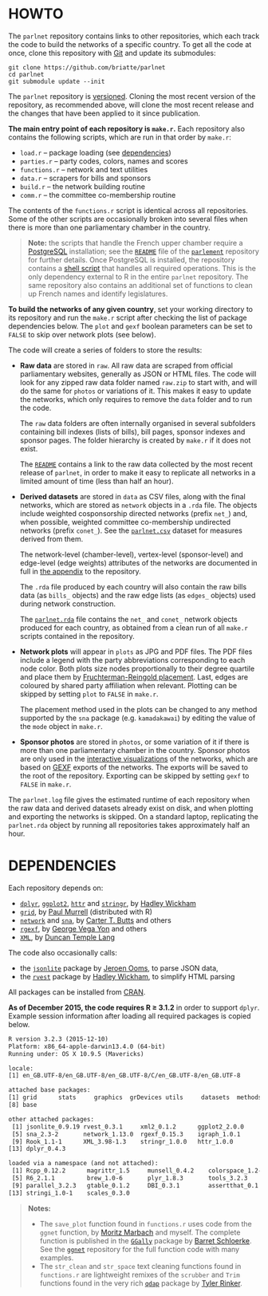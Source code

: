 # HOWTO

The `parlnet` repository contains links to other repositories, which each track the code to build the networks of a specific country. To get all the code at once, clone this repository with [Git](https://git-scm.com/download/) and update its submodules:

```git
git clone https://github.com/briatte/parlnet
cd parlnet
git submodule update --init
```

The `parlnet` repository is [versioned](https://github.com/briatte/parlnet/releases). Cloning the most recent version of the repository, as recommended above, will clone the most recent release and the changes that have been applied to it since publication.

__The main entry point of each repository is `make.r`.__ Each repository also contains the following scripts, which are run in that order by `make.r`:

- `load.r` – package loading (see [dependencies](#dependencies))
- `parties.r` – party codes, colors, names and scores
- `functions.r` – network and text utilities
- `data.r` – scrapers for bills and sponsors
- `build.r` – the network building routine
- `comm.r` – the committee co-membership routine

The contents of the `functions.r` script is identical across all repositories. Some of the other scripts are occasionally broken into several files when there is more than one parliamentary chamber in the country.

> __Note:__ the scripts that handle the French upper chamber require a [PostgreSQL](https://www.postgresql.org/) installation; see the [`README`](https://github.com/briatte/parlement/blob/master/README.md) file of the [`parlement`](https://github.com/briatte/parlement) repository for further details. Once PostgreSQL is installed, the repository contains a [shell script](https://github.com/briatte/parlement/blob/master/psql.sh) that handles all required operations. This is the only dependency external to R in the entire `parlnet` repository. The same repository also contains an additional set of functions to clean up French names and identify legislatures.

__To build the networks of any given country__, set your working directory to its repository and run the `make.r` script after checking the list of package dependencies below. The `plot` and `gexf` boolean parameters can be set to `FALSE` to skip over network plots (see below).

The code will create a series of folders to store the results:

- __Raw data__ are stored in `raw`. All raw data are scraped from official parliamentary websites, generally as JSON or HTML files. The code will look for any zipped raw data folder named `raw.zip` to start with, and will do the same for `photos` or variations of it. This makes it easy to update the networks, which only requires to remove the `data` folder and to run the code.
	
	The `raw` data folders are often internally organised in several subfolders containing bill indexes (lists of bills), bill pages, sponsor indexes and sponsor pages. The folder hierarchy is created by `make.r` if it does not exist.
	
	The [`README`](https://github.com/briatte/parlnet/blob/master/README.md) contains a link to the raw data collected by the most recent release of `parlnet`, in order to make it easy to replicate all networks in a limited amount of time (less than half an hour).

- __Derived datasets__ are stored in `data` as CSV files, along with the final networks, which are stored as `network` objects in a `.rda` file. The objects include weighted cosponsorship directed networks (prefix `net_`) and, when possible, weighted committee co-membership undirected networks (prefix `conet_`). See the [`parlnet.csv`](https://github.com/briatte/parlnet/blob/master/parlnet.csv) dataset for measures derived from them.

	The network-level (chamber-level), vertex-level (sponsor-level) and edge-level (edge weights) attributes of the networks are documented in full in [the appendix](http://f.briatte.org/research/parlnet-appendix.pdf) to the repository.

	The `.rda` file produced by each country will also contain the raw bills data (as `bills_` objects) and the raw edge lists (as `edges_` objects) used during network construction.
	
	The [`parlnet.rda`](https://github.com/briatte/parlnet/blob/master/parlnet.rda) file contains the `net_` and `conet_` network objects produced for each country, as obtained from a clean run of all `make.r` scripts contained in the repository.

- __Network plots__ will appear in `plots` as JPG and PDF files. The PDF files include a legend with the party abbreviations corresponding to each node color. Both plots size nodes proportionally to their degree quartile and place them by [Fruchterman-Reingold placement](https://en.wikipedia.org/wiki/Force-directed_graph_drawing). Last, edges are coloured by shared party affiliation when relevant. Plotting can be skipped by setting `plot` to `FALSE` in `make.r`.

	The placement method used in the plots can be changed to any method supported by the `sna` package (e.g. `kamadakawai`) by editing the value of the `mode` object in `make.r`.

- __Sponsor photos__ are stored in `photos`, or some variation of it if there is more than one parliamentary chamber in the country. Sponsor photos are only used in the [interactive visualizations](http://f.briatte.org/parlviz) of the networks, which are based on [GEXF](http://gexf.net/format/) exports of the networks. The exports will be saved to the root of the repository. Exporting can be skipped by setting `gexf` to `FALSE` in `make.r`.

The `parlnet.log` file gives the estimated runtime of each repository when the raw data and derived datasets already exist on disk, and when plotting and exporting the networks is skipped. On a standard laptop, replicating the `parlnet.rda` object by running all repositories takes approximately half an hour.

# DEPENDENCIES

Each repository depends on:

- [`dplyr`](https://github.com/hadley/dplyr), [`ggplot2`](https://github.com/hadley/ggplot2), [`httr`](https://github.com/hadley/httr) and [`stringr`](https://github.com/hadley/stringr), by [Hadley Wickham](https://github.com/hadley)
- [`grid`](https://www.stat.auckland.ac.nz/~paul/grid/grid.html), by [Paul Murrell](https://www.stat.auckland.ac.nz/~paul/) (distributed with R)
- [`network`](http://cran.r-project.org/web/packages/network/) and [`sna`](http://cran.r-project.org/web/packages/sna/), by [Carter T. Butts](http://erzuli.ss.uci.edu/~buttsc/) and others
- [`rgexf`](http://bitbucket.org/gvegayon/rgexf), by [George Vega Yon](http://bitbucket.org/gvegayon/) and others
- [`XML`](http://cran.r-project.org/web/packages/XML/), by [Duncan Temple Lang](http://www.stat.ucdavis.edu/~duncan/)

The code also occasionally calls:

- the [`jsonlite`](https://github.com/jeroenooms/jsonlite) package by [Jeroen Ooms](https://github.com/jeroenooms), to parse JSON data,
- the [`rvest`](https://github.com/hadley/rvest) package by [Hadley Wickham](https://github.com/hadley), to simplify HTML parsing

All packages can be installed from [CRAN](https://cran.r-project.org/).

__As of December 2015, the code requires R ≥ 3.1.2__ in order to support `dplyr`. Example session information after loading all required packages is copied below.

```txt
R version 3.2.3 (2015-12-10)
Platform: x86_64-apple-darwin13.4.0 (64-bit)
Running under: OS X 10.9.5 (Mavericks)

locale:
[1] en_GB.UTF-8/en_GB.UTF-8/en_GB.UTF-8/C/en_GB.UTF-8/en_GB.UTF-8

attached base packages:
[1] grid      stats     graphics  grDevices utils     datasets  methods  
[8] base     

other attached packages:
 [1] jsonlite_0.9.19 rvest_0.3.1     xml2_0.1.2      ggplot2_2.0.0  
 [5] sna_2.3-2       network_1.13.0  rgexf_0.15.3    igraph_1.0.1   
 [9] Rook_1.1-1      XML_3.98-1.3    stringr_1.0.0   httr_1.0.0     
[13] dplyr_0.4.3    

loaded via a namespace (and not attached):
 [1] Rcpp_0.12.2      magrittr_1.5     munsell_0.4.2    colorspace_1.2-6
 [5] R6_2.1.1         brew_1.0-6       plyr_1.8.3       tools_3.2.3     
 [9] parallel_3.2.3   gtable_0.1.2     DBI_0.3.1        assertthat_0.1  
[13] stringi_1.0-1    scales_0.3.0
```

> __Notes:__
> 
> * The `save_plot` function found in `functions.r` uses code from the `ggnet` function, by [Moritz Marbach](https://github.com/sumtxt) and myself. The complete function is published in the [`GGally`](https://github.com/ggobi/ggally) package by [Barret Schloerke](https://github.com/schloerke). See the [`ggnet`](https://github.com/briatte/ggnet) repository for the full function code with many examples.
> * The `str_clean` and `str_space` text cleaning functions found in `functions.r` are lightweight remixes of the `scrubber` and `Trim` functions found in the very rich [`qdap`](https://github.com/trinker/qdap/) package by [Tyler Rinker](https://github.com/trinker/).

